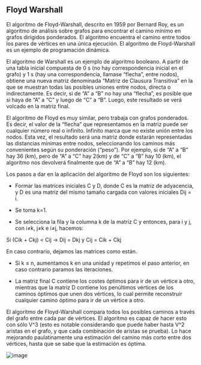 ## Floyd Warshall
El algoritmo de Floyd-Warshall, descrito en 1959 por Bernard Roy, 
es un algoritmo de análisis sobre grafos para encontrar el camino 
mínimo en grafos dirigidos ponderados. El algoritmo encuentra el 
camino entre todos los pares de vértices en una única ejecución. 
El algoritmo de Floyd-Warshall es un ejemplo de programación dinámica.

El algoritmo de Warshall es un ejemplo de algoritmo booleano. 
A partir de una tabla inicial compuesta de 0 s (no hay correspondencia 
inicial en el grafo) y 1 s (hay una correspondencia, llamase “flecha”, 
entre nodos), obtiene una nueva matriz denominada “Matriz de Clausura 
Transitiva” en la que se muestran todas las posibles uniones entre nodos, 
directa o indirectamente. Es decir, si de “A” a “B” no hay una “flecha”, 
es posible que si haya de “A” a “C” y luego de “C” a “B”. Luego, este 
resultado se verá volcado en la matriz final.

El algoritmo de Floyd es muy similar, pero trabaja con grafos ponderados. 
Es decir, el valor de la “flecha” que representamos en la matriz puede ser 
cualquier número real o infinito. Infinito marca que no existe unión entre 
los nodos. Esta vez, el resultado será una matriz donde estarán representadas 
las distancias mínimas entre nodos, seleccionando los caminos más convenientes 
según su ponderación (“peso”). Por ejemplo, si de “A” a “B” hay 36 (km), pero 
de “A” a “C” hay 2(km) y de “C” a “B” hay 10 (km), el algoritmo nos devolverá 
finalmente que de “A” a “B” hay 12 (km).

Los pasos a dar en la aplicación del algoritmo de Floyd son los siguientes:

* Formar las matrices iniciales C y D, donde C es la matriz de adyacencia, y D 
es una matriz del mismo tamaño cargada con valores iniciales Dij = i.

* Se toma k=1.

* Se selecciona la fila y la columna k de la matriz C y entonces, para i y j, 
con i≠k, j≠k e i≠j, hacemos:

Si (Cik + Ckj) < Cij → Dij = Dkj y Cij = Cik + Ckj

En caso contrario, dejamos las matrices como están.

* Si k ≤ n, aumentamos k en una unidad y repetimos el paso anterior, en caso contrario paramos las iteraciones.

* La matriz final C contiene los costes óptimos para ir de un vértice a otro, mientras 
que la matriz D contiene los penúltimos vértices de los caminos óptimos que unen dos vértices, 
lo cual permite reconstruir cualquier camino óptimo para ir de un vértice a otro.

El algoritmo de Floyd-Warshall compara todos los posibles caminos a través del grafo entre 
cada par de vértices. El algoritmo es capaz de hacer esto con sólo 
V^3 (esto es notable considerando que puede haber hasta V^2 aristas en el grafo, y 
que cada combinación de aristas se prueba). Lo hace 
mejorando paulatinamente una estimación del camino más corto entre dos vértices, 
hasta que se sabe que la estimación es óptima.

![image](https://user-images.githubusercontent.com/90929324/197361864-d08d742b-1ab1-4da0-9a25-29b0093ee740.png)

